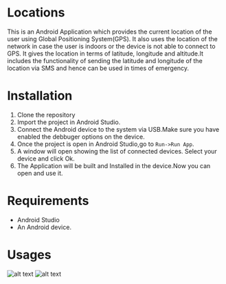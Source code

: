 # Locations
This is an Android Application which provides the current location of the user using Global Positioning System(GPS).
It also uses the location of the network in case the user is indoors or the device is not able to connect to GPS.
It gives the location in terms of latitude, longitude and altitude.It includes the functionality of sending the latitude and
longitude of the location via SMS and hence can be used in times of emergency.

# Installation
1. Clone the repository
2. Import the project in Android Studio.
3. Connect the Android device to the system via USB.Make sure you have enabled the debbuger options on the device.
4. Once the project is open in Android Studio,go to `Run->Run App`.
5. A window will open showing the list of connected devices. Select your device and click Ok.
6. The Application will be built and Installed in the device.Now you can open and use it.
# Requirements
- Android Studio
- An Android device.
# Usages
![alt text](https://github.com/Hkaps1997/Locations/blob/master/Screenshot_2018-04-30-00-21-55-743_com.example.harshit.locations.png)
![alt text](https://github.com/Hkaps1997/Locations/blob/master/Screenshot_2018-04-30-00-22-11-877_com.android.mms.png)
